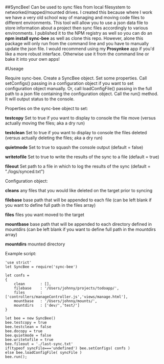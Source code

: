 ##SyncBee!
Can be used to sync files from local filesystem to networked/mapped/mounted drives. I created this because where I work we have a very old school way of managing and moving code files to different environments. This tool will allow you to use a json data file to store information about a project then sync files accordingly to various environments. I published it to the NPM registry as well so you can do an **npm install sync-bee** as well as clone this repo. However, alone this package will only run from the command line and you have to manually update the json file. I would recommend using my **Prosynkee** app if you'd like a more robust interface. Otherwise use it from the command line or bake it into your own apps!

#Useage

Require sync-bee. Create a SyncBee object. Set some properties. Call setConfigs() passing in a configuration object if you want to set configuration object manually. Or, call loadConfigFile() passing in the full path to a json file containing the configuration object. Call the run() method. It will output status to the console.

Properties on the sync-bee object to set:

 **testcopy** Set to true if you want to display to console the file move (versus actually moving the files; aka a dry run)

 **testclean** Set to true if you want to display to console the files deleted (versus actually deleting the files; aka a dry run)

 **quietmode** Set to true to squash the console output (default = false)

 **writetofile** Set to true to write the results of the sync to a file (default = true)

 **fileout** Set path to a file in which to log the results of the sync (default = "./logs/synced.txt")

Configuration object:

**cleans** any files that you would like deleted on the target prior to syncing

**filebase** base path that will be appended to each file (can be left blank if you want to define full path in the files array)

**files** files you want moved to the target

**mountbase** base path that will be appended to each directory defined in mountdirs (can be left blank if you want to define full path in the mountdirs array)

**mountdirs** mounted directory

Example script:
```
'use strict'
let SyncBee = require('sync-bee')

let confs =
{
    clean       : [],
    filebase    : '/Users/johnny/projects/todoapp/',
    files       : ['controllers/manageController.js','views/manage.html'],
    mountbase   : '/Users/johnny/mounts/',
    mountdirs   : ['dev/','test/']
}

let bee = new SyncBee()
bee.testcopy = true
bee.testclean = false
bee.docopy = true
bee.quietmode = false
bee.writetofile = true
bee.fileout = './last-sync.txt'
if(typeof syncFile==='undefined') bee.setConfigs( confs )
else bee.loadConfigFile( syncFile )
bee.run();

```
